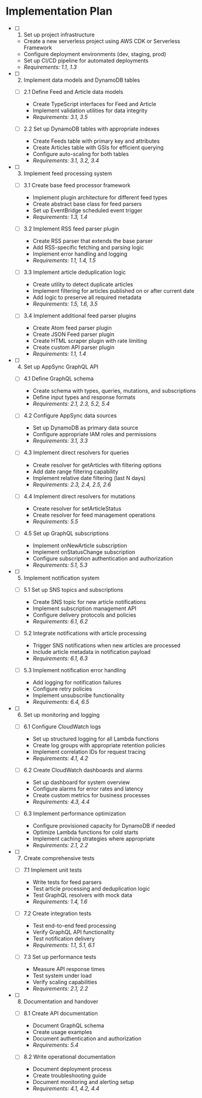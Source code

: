 # Implementation Plan

- [ ] 1. Set up project infrastructure
  - Create a new serverless project using AWS CDK or Serverless Framework
  - Configure deployment environments (dev, staging, prod)
  - Set up CI/CD pipeline for automated deployments
  - _Requirements: 1.1, 1.3_

- [ ] 2. Implement data models and DynamoDB tables
  - [ ] 2.1 Define Feed and Article data models
    - Create TypeScript interfaces for Feed and Article
    - Implement validation utilities for data integrity
    - _Requirements: 3.1, 3.5_

  - [ ] 2.2 Set up DynamoDB tables with appropriate indexes
    - Create Feeds table with primary key and attributes
    - Create Articles table with GSIs for efficient querying
    - Configure auto-scaling for both tables
    - _Requirements: 3.1, 3.2, 3.4_

- [ ] 3. Implement feed processing system
  - [ ] 3.1 Create base feed processor framework
    - Implement plugin architecture for different feed types
    - Create abstract base class for feed parsers
    - Set up EventBridge scheduled event trigger
    - _Requirements: 1.3, 1.4_

  - [ ] 3.2 Implement RSS feed parser plugin
    - Create RSS parser that extends the base parser
    - Add RSS-specific fetching and parsing logic
    - Implement error handling and logging
    - _Requirements: 1.1, 1.4, 1.5_

  - [ ] 3.3 Implement article deduplication logic
    - Create utility to detect duplicate articles
    - Implement filtering for articles published on or after current date
    - Add logic to preserve all required metadata
    - _Requirements: 1.5, 1.6, 3.5_

  - [ ] 3.4 Implement additional feed parser plugins
    - Create Atom feed parser plugin
    - Create JSON Feed parser plugin
    - Create HTML scraper plugin with rate limiting
    - Create custom API parser plugin
    - _Requirements: 1.1, 1.4_

- [ ] 4. Set up AppSync GraphQL API
  - [ ] 4.1 Define GraphQL schema
    - Create schema with types, queries, mutations, and subscriptions
    - Define input types and response formats
    - _Requirements: 2.1, 2.3, 5.2, 5.4_

  - [ ] 4.2 Configure AppSync data sources
    - Set up DynamoDB as primary data source
    - Configure appropriate IAM roles and permissions
    - _Requirements: 3.1, 3.3_

  - [ ] 4.3 Implement direct resolvers for queries
    - Create resolver for getArticles with filtering options
    - Add date range filtering capability
    - Implement relative date filtering (last N days)
    - _Requirements: 2.3, 2.4, 2.5, 2.6_

  - [ ] 4.4 Implement direct resolvers for mutations
    - Create resolver for setArticleStatus
    - Create resolver for feed management operations
    - _Requirements: 5.5_

  - [ ] 4.5 Set up GraphQL subscriptions
    - Implement onNewArticle subscription
    - Implement onStatusChange subscription
    - Configure subscription authentication and authorization
    - _Requirements: 5.1, 5.3_

- [ ] 5. Implement notification system
  - [ ] 5.1 Set up SNS topics and subscriptions
    - Create SNS topic for new article notifications
    - Implement subscription management API
    - Configure delivery protocols and policies
    - _Requirements: 6.1, 6.2_

  - [ ] 5.2 Integrate notifications with article processing
    - Trigger SNS notifications when new articles are processed
    - Include article metadata in notification payload
    - _Requirements: 6.1, 6.3_

  - [ ] 5.3 Implement notification error handling
    - Add logging for notification failures
    - Configure retry policies
    - Implement unsubscribe functionality
    - _Requirements: 6.4, 6.5_

- [ ] 6. Set up monitoring and logging
  - [ ] 6.1 Configure CloudWatch logs
    - Set up structured logging for all Lambda functions
    - Create log groups with appropriate retention policies
    - Implement correlation IDs for request tracing
    - _Requirements: 4.1, 4.2_

  - [ ] 6.2 Create CloudWatch dashboards and alarms
    - Set up dashboard for system overview
    - Configure alarms for error rates and latency
    - Create custom metrics for business processes
    - _Requirements: 4.3, 4.4_

  - [ ] 6.3 Implement performance optimization
    - Configure provisioned capacity for DynamoDB if needed
    - Optimize Lambda functions for cold starts
    - Implement caching strategies where appropriate
    - _Requirements: 2.1, 2.2_

- [ ] 7. Create comprehensive tests
  - [ ] 7.1 Implement unit tests
    - Write tests for feed parsers
    - Test article processing and deduplication logic
    - Test GraphQL resolvers with mock data
    - _Requirements: 1.4, 1.6_

  - [ ] 7.2 Create integration tests
    - Test end-to-end feed processing
    - Verify GraphQL API functionality
    - Test notification delivery
    - _Requirements: 1.1, 5.1, 6.1_

  - [ ] 7.3 Set up performance tests
    - Measure API response times
    - Test system under load
    - Verify scaling capabilities
    - _Requirements: 2.1, 2.2_

- [ ] 8. Documentation and handover
  - [ ] 8.1 Create API documentation
    - Document GraphQL schema
    - Create usage examples
    - Document authentication and authorization
    - _Requirements: 5.4_

  - [ ] 8.2 Write operational documentation
    - Document deployment process
    - Create troubleshooting guide
    - Document monitoring and alerting setup
    - _Requirements: 4.1, 4.2, 4.4_
